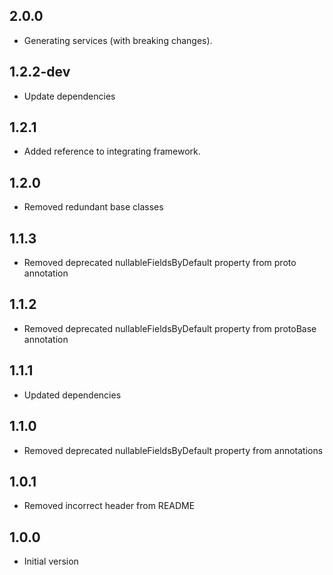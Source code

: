 ## 2.0.0

- Generating services (with breaking changes).

## 1.2.2-dev

- Update dependencies

## 1.2.1

- Added reference to integrating framework.

## 1.2.0

- Removed redundant base classes

## 1.1.3

- Removed deprecated nullableFieldsByDefault property from proto annotation

## 1.1.2

- Removed deprecated nullableFieldsByDefault property from protoBase annotation

## 1.1.1

- Updated dependencies

## 1.1.0

- Removed deprecated nullableFieldsByDefault property from annotations

## 1.0.1

- Removed incorrect header from README

## 1.0.0

- Initial version

